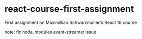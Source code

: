 # react-course-first-assignment
First assignment on Maximillian Schwarzmuller's React 16 course

note: fix node_modules event-streamer issue
